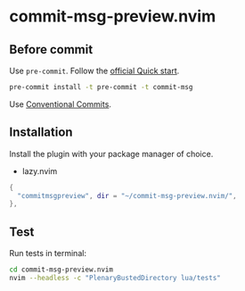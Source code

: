 # commit-msg-preview.nvim

## Before commit

Use `pre-commit`. Follow the [official Quick start][1].

```bash
pre-commit install -t pre-commit -t commit-msg
```

Use [Conventional Commits][2].

[1]: https://pre-commit.com/index.html#quick-start
[2]: https://www.conventionalcommits.org/en/v1.0.0/

## Installation

Install the plugin with your package manager of choice.

* lazy.nvim

```lua
{
  "commitmsgpreview", dir = "~/commit-msg-preview.nvim/",
},
```

## Test

Run tests in terminal:

```bash
cd commit-msg-preview.nvim
nvim --headless -c "PlenaryBustedDirectory lua/tests"

```
